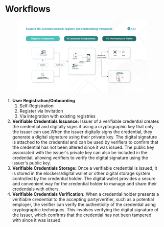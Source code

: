 # Workflows

<figure><img src="../../.gitbook/assets/Artboard 4.png" alt=""><figcaption></figcaption></figure>

1. **User Registration/Onboarding**
   1. Self-Registration
   2. Register via Invitation
   3. Via integration with existing registries
2. **Verifiable Credentials Issuance:** Issuer of a verifiable credential creates the credential and digitally signs it using a cryptographic key that only the issuer can use.When the issuer digitally signs the credential, they generate a digital signature using their private key. The digital signature is attached to the credential and can be used by verifiers to confirm that the credential has not been altered since it was issued. The public key associated with the issuer's private key can also be included in the credential, allowing verifiers to verify the digital signature using the issuer's public key.
3. **Verifiable Credentials Storage:** Once a verifiable credential is issued, it is stored in the elockers/digital wallet or other digital storage system controlled by the credential holder. The digital wallet provides a secure and convenient way for the credential holder to manage and share their credentials with others.
4. **Verifiable Credentials Verification:** When a credential holder presents a verifiable credential to the accepting party/verifier, such as a potential employer, the verifier can verify the authenticity of the credential using cryptographic techniques. This involves verifying the digital signature of the issuer, which confirms that the credential has not been tampered with since it was issued.&#x20;
